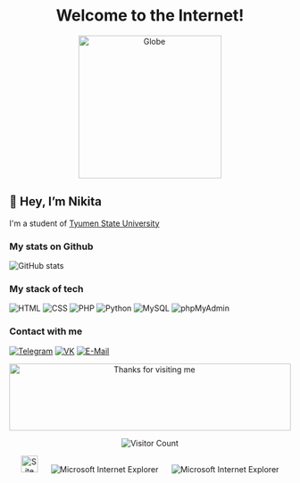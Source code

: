 <div align="center">
  <h1> Welcome to the Internet! </h1>
  <img alt="Globe" height="256" width="256" src="https://github.com/BrunnerLivio/brunnerlivio/raw/master/images/globe.gif">
</div>

## 👋 Hey, I’m **Nikita**
I'm a student of  [Tyumen State University](https://utmn.ru/)




### My stats on Github
![GitHub stats](https://github-readme-stats.vercel.app/api?username=gand0lfl&show_icons=true&hide=prs,issues,contribs&theme=dark)

### My stack of tech
![HTML](https://img.shields.io/badge/-HTML-333?style=for-the-badge&logo=html5)
![CSS](https://img.shields.io/badge/-CSS-333?style=for-the-badge&logo=css3&logoColor=blue)
![PHP](https://img.shields.io/badge/-PHP-333?style=for-the-badge&logo=PHP)
![Python](https://img.shields.io/badge/-Python-333?style=for-the-badge&logo=PYTHON)
![MySQL](https://img.shields.io/badge/-MySQL-333?style=for-the-badge&logo=MYSQL)
![phpMyAdmin](https://img.shields.io/badge/-phpMyAdmin-333?style=for-the-badge&logo=PHPMYADMIN)


### Contact with me
[![Telegram](https://img.shields.io/badge/-Telegram-333?style=for-the-badge&logo=telegram&logoColor=27A0D9)](https://t.me/gandolfl)
[![VK](https://img.shields.io/badge/-VK-333?style=for-the-badge&logo=Vk&logoColor=27A0D9)](https://vk.com/getskills1337)
[![E-Mail](https://img.shields.io/badge/-Email-333?style=for-the-badge&logo=thunderbird&logoColor=27A0D9)](mailto:33dipoltv33@gmail.com)


<div align="center">
</div>

<!-- Footer -->

<div align="center">

<img height="120" alt="Thanks for visiting me" width="100%" src="https://raw.githubusercontent.com/BrunnerLivio/brunnerlivio/master/images/marquee.svg" />
<br />

![Visitor Count](https://profile-counter.glitch.me/gand0lfl/count.svg)


<img src="https://raw.githubusercontent.com/BrunnerLivio/brunnerlivio/master/images/notepad.gif" alt="Site created with Notepad" height="30" />
<!-- "margin-right: whatever;" -->
<span>&nbsp;&nbsp;&nbsp;&nbsp;</span>  
<img src="https://raw.githubusercontent.com/BrunnerLivio/brunnerlivio/master/images/ie_logo.gif" alt="Microsoft Internet Explorer" />
<span>&nbsp;&nbsp;&nbsp;&nbsp;</span>  
<img src="https://raw.githubusercontent.com/BrunnerLivio/brunnerlivio/master/images/noframes.gif" alt="Microsoft Internet Explorer" />

</div>
